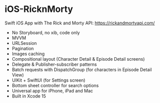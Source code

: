 # iOS-RicknMorty
Swift iOS App with The Rick and Morty API: https://rickandmortyapi.com/

- No Storyboard, no xib, code only
- MVVM
- URLSession
- Pagination
- Images caching
- Compositional layout (Character Detail & Episode Detail screens)
- Delegate & Publisher-subscriber patterns
- Batch requests with DispatchGroup (for characters in Episode Detail View)
- UIKit + SwiftUI (for Settings screen)
- Bottom sheet controller for search options
- Universal app for iPhone, iPad and Mac
- Built in Xcode 15
